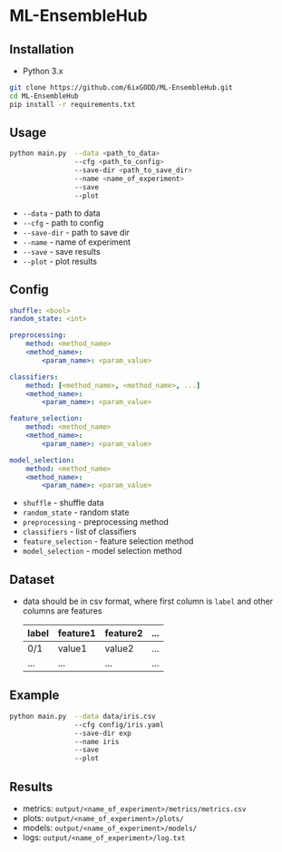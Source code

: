 # ML-EnsembleHub
## Installation
- Python 3.x
```bash
git clone https://github.com/6ixGODD/ML-EnsembleHub.git
cd ML-EnsembleHub
pip install -r requirements.txt
```
## Usage
```bash
python main.py  --data <path_to_data> 
                --cfg <path_to_config> 
                --save-dir <path_to_save_dir> 
                --name <name_of_experiment> 
                --save 
                --plot
```
- `--data` - path to data
- `--cfg` - path to config
- `--save-dir` - path to save dir
- `--name` - name of experiment
- `--save` - save results
- `--plot` - plot results

## Config
```yaml
shuffle: <bool>
random_state: <int>

preprocessing:
    method: <method_name>
    <method_name>:
        <param_name>: <param_value>

classifiers:
    method: [<method_name>, <method_name>, ...]
    <method_name>:
        <param_name>: <param_value>

feature_selection:
    method: <method_name>
    <method_name>:
        <param_name>: <param_value>

model_selection:
    method: <method_name>
    <method_name>:
        <param_name>: <param_value>
```
- `shuffle` - shuffle data
- `random_state` - random state
- `preprocessing` - preprocessing method
- `classifiers` - list of classifiers
- `feature_selection` - feature selection method
- `model_selection` - model selection method

## Dataset
- data should be in csv format, where first column is `label` and other columns are features

    | label | feature1 | feature2 | ... |
    |-------|----------|----------|-----|
    | 0/1   | value1   | value2   | ... |
    | ...   | ...      | ...      | ... |



## Example
```bash
python main.py  --data data/iris.csv 
                --cfg config/iris.yaml 
                --save-dir exp
                --name iris 
                --save 
                --plot
```

## Results
- metrics: `output/<name_of_experiment>/metrics/metrics.csv`
- plots: `output/<name_of_experiment>/plots/`    
- models: `output/<name_of_experiment>/models/`
- logs: `output/<name_of_experiment>/log.txt`

